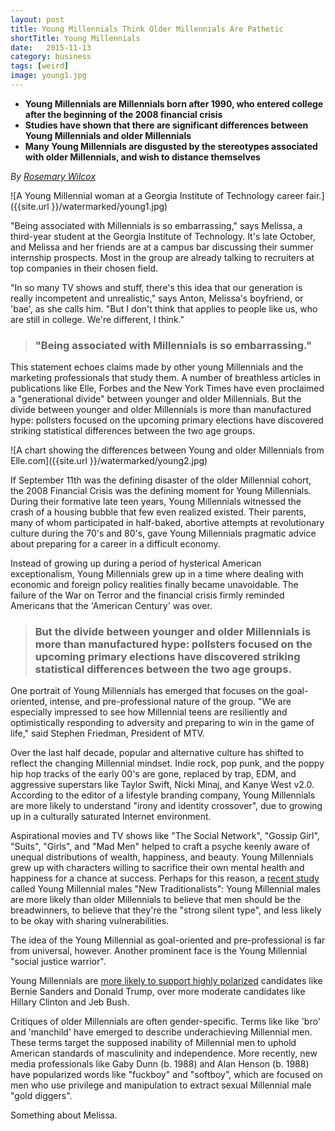 ```yaml
---
layout: post
title: Young Millennials Think Older Millennials Are Pathetic
shortTitle: Young Millennials 
date:   2015-11-13
category: business
tags: [weird]
image: young1.jpg
---
```

- __Young Millennials are Millennials born after 1990, who entered college
  after the beginning of the 2008 financial crisis__
- __Studies have shown that there are significant differences between Young
  Millennials and older Millennials__
- __Many Young Millennials are disgusted by the stereotypes associated with
  older Millennials, and wish to distance themselves__

*By [Rosemary Wilcox](https://www.facebook.com/rosemarypwilcox)*

![A Young Millennial woman at a Georgia Institute of Technology career
fair.]({{site.url }}/watermarked/young1.jpg)

"Being associated with Millennials is so embarrassing," says Melissa, a
third-year student at the Georgia Institute of Technology.  It's late October,
and Melissa and her friends are at a campus bar discussing their summer
internship prospects.  Most in the group are already talking to recruiters at
top companies in their chosen field.

"In so many TV shows and stuff, there's this idea that our generation is really
incompetent and unrealistic," says Anton, Melissa's boyfriend, or 'bae', as she
calls him.  "But I don't think that applies to people like us, who are still in
college.  We're different, I think." 

>### "Being associated with Millennials is so embarrassing."

This statement echoes claims made by other young Millennials and the marketing
professionals that study them.  A number of breathless articles in publications
like Elle, Forbes and the New York Times have even proclaimed a "generational
divide" between younger and older Millennials.   But the divide between younger
and older Millennials is more than manufactured hype: pollsters focused on the
upcoming primary elections have discovered striking statistical differences
between the two age groups.

![A chart showing the differences between Young and older Millennials from
Elle.com]({{site.url }}/watermarked/young2.jpg)

If September 11th was the defining disaster of the older Millennial cohort, the
2008 Financial Crisis was the defining moment for Young Millennials.  During
their formative late teen years, Young Millennials witnessed the crash of a
housing bubble that few even realized existed.   Their parents, many of whom
participated in half-baked, abortive attempts at revolutionary culture during
the 70's and 80's, gave Young Millennials pragmatic advice about preparing for a
career in a difficult economy.  

Instead of growing up during a period of hysterical American exceptionalism,
Young Millennials grew up in a time where dealing with economic and foreign
policy realities finally became unavoidable.  The failure of the War on Terror
and the financial crisis firmly reminded Americans that the 'American Century'
was over.

>### But the divide between younger and older Millennials is more than manufactured hype: pollsters focused on the upcoming primary elections have discovered striking statistical differences between the two age groups.

One portrait of Young Millennials has emerged that focuses on the goal-oriented,
intense, and pre-professional nature of the group.  "We are especially impressed
to see how Millennial teens are resiliently and optimistically responding to
adversity and preparing to win in the game of life," said Stephen Friedman,
President of MTV.  

Over the last half decade, popular and alternative culture has shifted to
reflect the changing Millennial mindset.  Indie rock, pop punk, and the poppy
hip hop tracks of the early 00's are gone, replaced by trap, EDM, and aggressive
superstars like Taylor Swift, Nicki Minaj, and Kanye West v2.0.  According to
the editor of a lifestyle branding company, Young Millennials are more likely to
understand "irony and identity crossover", due to growing up in a culturally
saturated Internet environment.  

Aspirational movies and TV shows like "The Social Network", "Gossip Girl",
"Suits", "Girls", and "Mad Men" helped to craft a psyche keenly aware of unequal
distributions of wealth, happiness, and beauty.  Young Millennials grew up with
characters willing to sacrifice their own mental health and happiness for a
chance at success.  Perhaps for this reason, a [recent
study](https://www.ketchum.com/news/break-ranks-among-millennial-males-18-25-year-olds-are-new-traditionalists-finds-ketchum-study)
called Young Millennial males "New Traditionalists": Young Millennial males are
more likely than older Millennials to believe that men should be the
breadwinners, to believe that they're the "strong silent type", and less likely
to be okay with sharing vulnerabilities.

The idea of the Young Millennial as goal-oriented and pre-professional is far
from universal, however.  Another prominent face is the Young Millennial "social
justice warrior".  


Young Millennials are [more likely to support highly
polarized](http://www.marketwatch.com/story/why-millennials-are-supporting-donald-trump-and-bernie-sanders-2015-11-09)
candidates like Bernie Sanders and Donald Trump, over more moderate candidates
like Hillary Clinton and Jeb Bush.  


Critiques of older Millennials are often gender-specific.  Terms like like 'bro'
and 'manchild' have emerged to describe underachieving Millennial men.  These
terms target the supposed inability of Millennial men to uphold American
standards of masculinity and independence.  More recently, new media
professionals like Gaby Dunn (b. 1988) and Alan Henson (b.  1988) have
popularized words like "fuckboy" and "softboy", which are focused on men who use
privilege and manipulation to extract sexual Millennial male "gold diggers".

Something about Melissa.
